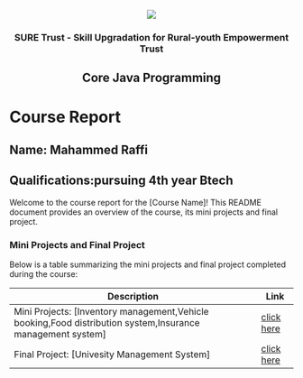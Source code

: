 <!-- PROJECT LOGO -->
<br />

<div align="center">
   <img src='https://user-images.githubusercontent.com/73131499/166115643-d3187f47-d38f-41b2-ae42-5ecbbc60de14.png' />


<h3 align="center">SURE Trust - Skill Upgradation for Rural-youth Empowerment Trust</h3>
  <h2> Core Java Programming </h2>
</div>

# Course Report

## Name: Mahammed Raffi

## Qualifications:pursuing 4th year Btech

Welcome to the course report for the [Course Name]! This README document provides an overview of the course, its mini projects and final project.

### Mini Projects and Final Project

Below is a table summarizing the mini projects and final project completed during the course:

| Description                               | Link                                    |
|-------------------------------------------|-----------------------------------------|
| Mini Projects: [Inventory management,Vehicle booking,Food distribution system,Insurance management system]     | [click here](https://github.com/sure-trust/G12_JAVA/tree/main/Mini%20Projects/Mahammed%20Raffi)                         |
| Final Project: [Univesity Management System]     | [click here](https://github.com/sure-trust/G12_JAVA/tree/main/Final%20Capstone%20Project/Mahammed%20Raffi/UMS)                        |
